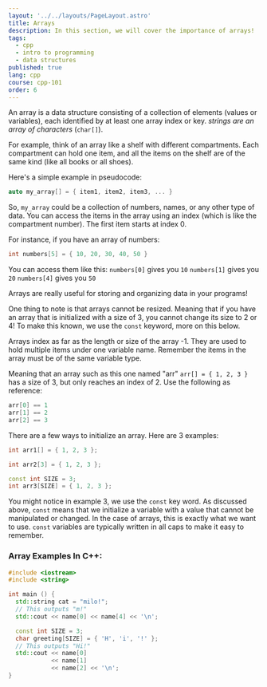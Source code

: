 ```yaml
---
layout: '../../layouts/PageLayout.astro'
title: Arrays
description: In this section, we will cover the importance of arrays!
tags:
  - cpp
  - intro to programming
  - data structures
published: true
lang: cpp
course: cpp-101
order: 6
---
```


An array is a data structure consisting of a collection of elements (values or variables), each identified by at least one array index or key. _strings are an array of characters_ (`char[]`).

For example, think of an array like a shelf with different compartments. Each compartment can hold one item, and all the items on the shelf are of the same kind (like all books or all shoes).

Here's a simple example in pseudocode:

```cpp
auto my_array[] = { item1, item2, item3, ... }
```

So, `my_array` could be a collection of numbers, names, or any other type of data. You can access the items in the array using an index (which is like the compartment number). The first item starts at index 0.

For instance, if you have an array of numbers:

```cpp
int numbers[5] = { 10, 20, 30, 40, 50 }
```

You can access them like this:
`numbers[0]` gives you `10`
`numbers[1]` gives you `20`
`numbers[4]` gives you `50`

Arrays are really useful for storing and organizing data in your programs!

One thing to note is that arrays cannot be resized. Meaning that if you have an array that is initialized with a size of 3, you cannot change its size to 2 or 4! To make this known, we use the `const` keyword, more on this below.

Arrays index as far as the length or size of the array -1. They are used to hold multiple items under one variable name. Remember the items in the array must be of the same variable type.

Meaning that an array such as this one named "arr" `arr[] = { 1, 2, 3 }` has a size of 3, but only reaches an index of 2. Use the following as reference:

```cpp
arr[0] == 1
arr[1] == 2
arr[2] == 3
```

There are a few ways to initialize an array. Here are 3 examples:
```cpp
int arr1[] = { 1, 2, 3 };

int arr2[3] = { 1, 2, 3 };

const int SIZE = 3;
int arr3[SIZE] = { 1, 2, 3 };
```
You might notice in example 3, we use the `const` key word. As discussed above, `const` means that we initialize a variable with a value that cannot be manipulated or changed. In the case of arrays, this is exactly what we want to use. `const` variables are typically written in all caps to make it easy to remember.

### Array Examples In C++:

```cpp
#include <iostream>
#include <string>

int main () {
  std::string cat = "milo!";
  // This outputs "m!"
  std::cout << name[0] << name[4] << '\n';

  const int SIZE = 3;
  char greeting[SIZE] = { 'H', 'i', '!' };
  // This outputs "Hi!"
  std::cout << name[0]
            << name[1]
            << name[2] << '\n';
}
```